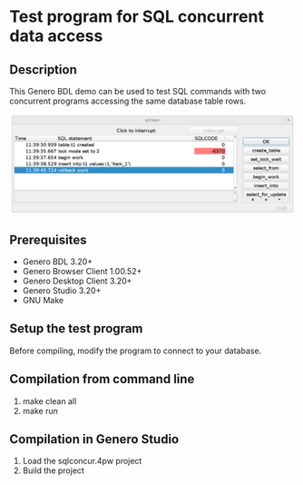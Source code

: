 # Test program for SQL concurrent data access

## Description

This Genero BDL demo can be used to test SQL commands with two concurrent
programs accessing the same database table rows.

![Genero program launcher (GDC)](https://github.com/FourjsGenero/ex_sqlconcur/raw/master/docs/sqlconcur-screen-001.png)

## Prerequisites

* Genero BDL 3.20+
* Genero Browser Client 1.00.52+
* Genero Desktop Client 3.20+
* Genero Studio 3.20+
* GNU Make

## Setup the test program

Before compiling, modify the program to connect to your database.

## Compilation from command line

1. make clean all
2. make run

## Compilation in Genero Studio

1. Load the sqlconcur.4pw project
2. Build the project


